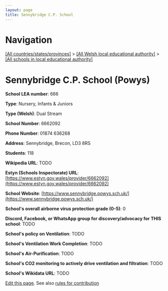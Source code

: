 ```yaml
---
layout: page
title: Sennybridge C.P. School
---
```

# Navigation

[[All countries/states/provinces]](../../..) > [[All Welsh local educational authority]](../..) > [[All schools in local educational authority]](..)

# Sennybridge C.P. School (Powys)

**School LEA number**: 666

**Type**: Nursery, Infants & Juniors

**Type (Welsh)**: Dual Stream

**School Number**: 6662092

**Phone Number**: 01874 636268

**Address**: Sennybridge, Brecon, LD3 8RS

**Students**: 118

**Wikipedia URL**: TODO

**Estyn (Schools Inspectorate) URL**: [https://www.estyn.gov.wales/provider/6662092](https://www.estyn.gov.wales/provider/6662092)

**School Website**: [https://www.sennybridge.powys.sch.uk/](https://www.sennybridge.powys.sch.uk/)

**School's overall airborne virus protection grade (0-5)**: 0

**Discord, Facebook, or WhatsApp group for discovery/advocacy for THIS school**: TODO

**School's policy on Ventilation**: TODO

**School's Ventilation Work Completion**: TODO

**School's Air-Purification**: TODO

**School's CO2 monitoring to actively drive ventilation and filtration**: TODO

**School's Wikidata URL**: TODO




[Edit this page](https://github.com/VentilationProject/Wales/edit/prif/./Powys/Sennybridge_C.P._School.md). See also [rules for contribution](../../../contribution-rules/)